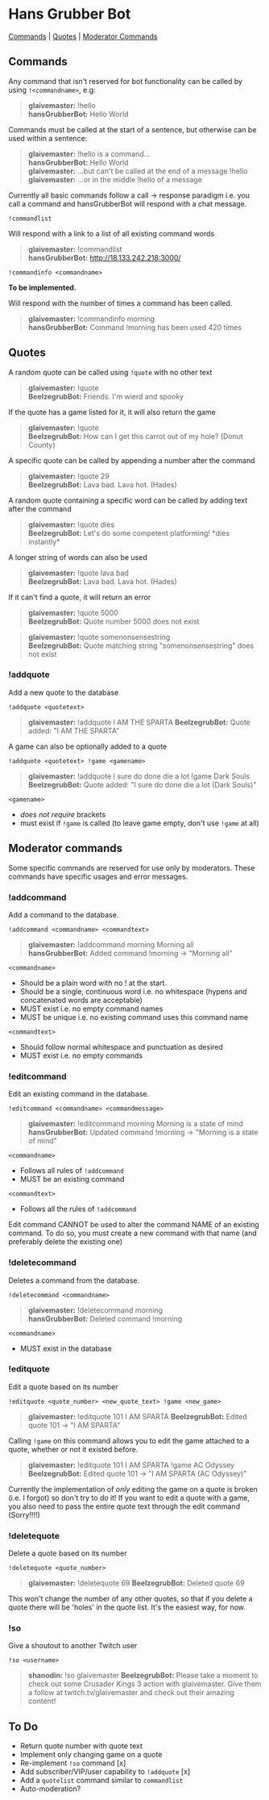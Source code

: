 # Hans Grubber Bot

[Commands](#commands) | [Quotes](#quotes) | [Moderator Commands](#moderator-commands)

## Commands

Any command that isn't reserved for bot functionality can be called by using `!<commandname>`, e.g:

> **glaivemaster:** !hello <br /> **hansGrubberBot:** Hello World

Commands must be called at the start of a sentence, but otherwise can be used within a sentence:

> **glaivemaster:** !hello is a command... <br />
> **hansGrubberBot:** Hello World <br />
> **glaivemaster:** ...but can't be called at the end of a message !hello <br />
> **glaivemaster:** ...or in the middle !hello of a message

Currently all basic commands follow a call -> response paradigm i.e. you call a command and hansGrubberBot will respond with a chat message.

`!commandlist`

Will respond with a link to a list of all existing command words

> **glaivemaster:** !commandlist <br />
> **hansGrubberBot:** http://18.133.242.218:3000/

`!commandinfo <commandname>`

**To be implemented.**

Will respond with the number of times a command has been called.

> **glaivemaster:** !commandinfo morning <br />
> **hansGrubberBot:** Command !morning has been used 420 times

## Quotes

A random quote can be called using `!quote` with no other text

> **glaivemaster:** !quote <br />
> **BeelzegrubBot:** Friends. I'm wierd and spooky

If the quote has a game listed for it, it will also return the game

> **glaivemaster:** !quote <br />
> **BeelzegrubBot:** How can I get this carrot out of my hole? (Donut County)

A specific quote can be called by appending a number after the command

> **glaivemaster:** !quote 29<br />
> **BeelzegrubBot:** Lava bad. Lava hot. (Hades)

A random quote containing a specific word can be called by adding text after the command

> **glaivemaster:** !quote dies<br />
> **BeelzegrubBot:** Let's do some competent platforming! \*dies instantly\*

A longer string of words can also be used

> **glaivemaster:** !quote lava bad<br />
> **BeelzegrubBot:** Lava bad. Lava hot. (Hades)

If it can't find a quote, it will return an error

> **glaivemaster:** !quote 5000<br />
> **BeelzegrubBot:** Quote number 5000 does not exist

> **glaivemaster:** !quote somenonsensestring<br />
> **BeelzegrubBot:** Quote matching string "somenonsensestring" does not exist

### !addquote

Add a new quote to the database

`!addquote <quotetext>`

> **glaivemaster:** !addquote I AM THE SPARTA
> **BeelzegrubBot:** Quote added: "I AM THE SPARTA"

A game can also be optionally added to a quote

`!addquote <quotetext> !game <gamename>`

> **glaivemaster:** !addquote I sure do done die a lot !game Dark Souls
> **BeelzegrubBot:** Quote added: "I sure do done die a lot (Dark Souls)" 

`<gamename>`
- *does not require* brackets
- must exist if `!game` is called (to leave game empty, don't use `!game` at all)

## Moderator commands

Some specific commands are reserved for use only by moderators. These commands have specific usages and error messages.

### !addcommand

Add a command to the database.

`!addcommand <commandname> <commandtext>`

> **glaivemaster:** !addcommand morning Morning all <br />
> **hansGrubberBot:** Added command !morning -> "Morning all"

`<commandname>`<br />

- Should be a plain word with no ! at the start.
- Should be a single, continuous word i.e. no whitespace (hypens and concatenated words are acceptable)
- MUST exist i.e. no empty command names
- MUST be unique i.e. no existing command uses this command name

`<commandtext>`<br />

- Should follow normal whitespace and punctuation as desired
- MUST exist i.e. no empty commands

### !editcommand

Edit an existing command in the database.

`!editcommand <commandname> <commandmessage>`

> **glaivemaster:** !editcommand morning Morning is a state of mind <br />
> **hansGrubberBot:** Updated command !morning -> "Morning is a state of mind"

`<commandname>`<br />

- Follows all rules of `!addcommand`
- MUST be an existing command

`<commandtext>`<br />

- Follows all the rules of `!addcommand`

Edit command CANNOT be used to alter the command NAME of an existing command. To do so, you must create a new command with that name (and preferably delete the existing one)

### !deletecommand

Deletes a command from the database.

`!deletecommand <commandname>`

> **glaivemaster:** !deletecommand morning<br />
> **hansGrubberBot:** Deleted command !morning

`<commandname>`<br />

- MUST exist in the database

### !editquote

Edit a quote based on its number

`!editquote <quote_number> <new_quote_text> !game <new_game>`

> **glaivemaster:** !editquote 101 I AM SPARTA
> **BeelzegrubBot:** Edited quote 101 -> "I AM SPARTA"

Calling `!game` on this command allows you to edit the game attached to a quote, whether or not it existed before.

> **glaivemaster:** !editquote 101 I AM SPARTA !game AC Odyssey
> **BeelzegrubBot:** Edited quote 101 -> "I AM SPARTA (AC Odyssey)"

Currently the implementation of *only* editing the game on a quote is broken (i.e. I forgot) so don't try to do it! If you want to edit a quote with a game, you also need to pass the entire quote text through the edit command (Sorry!!!!)

### !deletequote

Delete a quote based on its number

`!deletequote <quote_number>`

> **glaivemaster:** !deletequote 69
> **BeelzegrubBot:** Deleted quote 69

This won't change the number of any other quotes, so that if you delete a quote there will be 'holes' in the quote list. It's the easiest way, for now.

### !so

Give a shoutout to another Twitch user

`!so <username>`

> **shanodin:** !so glaivemaster
>**BeelzegrubBot:** Please take a moment to check out some Crusader Kings 3 action with glaivemaster. Give them a follow at twitch.tv/glaivemaster and check out their amazing content!

## To Do

- Return quote number with quote text
- Implement only changing game on a quote
- Re-implement `!so` command [x]
- Add subscriber/VIP/user capability to `!addquote` [x]
- Add a `quotelist` command similar to `commandlist`
- Auto-moderation?

